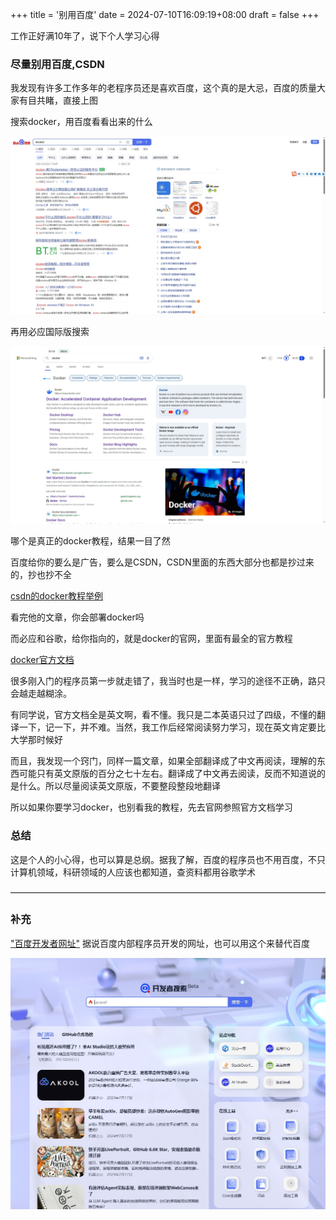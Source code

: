 +++
title = '别用百度'
date = 2024-07-10T16:09:19+08:00
draft = false
+++

工作正好满10年了，说下个人学习心得

### 尽量别用百度,CSDN

我发现有许多工作多年的老程序员还是喜欢百度，这个真的是大忌，百度的质量大家有目共睹，直接上图

搜索docker，用百度看看出来的什么

![baidu](../../assets/img/mind/baidu.png)

再用必应国际版搜索

![bing](../../assets/img/mind/bing.png)

哪个是真正的docker教程，结果一目了然

百度给你的要么是广告，要么是CSDN，CSDN里面的东西大部分也都是抄过来的，抄也抄不全

[csdn的docker教程举例](https://blog.csdn.net/qq_34936541/article/details/104890251)

看完他的文章，你会部署docker吗

而必应和谷歌，给你指向的，就是docker的官网，里面有最全的官方教程

[docker官方文档](https://docs.docker.com/guides/docker-overview/)

很多刚入门的程序员第一步就走错了，我当时也是一样，学习的途径不正确，路只会越走越糊涂。

有同学说，官方文档全是英文啊，看不懂。我只是二本英语只过了四级，不懂的翻译一下，记一下，并不难。当然，我工作后经常阅读努力学习，现在英文肯定要比大学那时候好

而且，我发现一个窍门，同样一篇文章，如果全部翻译成了中文再阅读，理解的东西可能只有英文原版的百分之七十左右。翻译成了中文再去阅读，反而不知道说的是什么。所以尽量阅读英文原版，不要整段整段地翻译

所以如果你要学习docker，也别看我的教程，先去官网参照官方文档学习

### 总结

这是个人的小心得，也可以算是总纲。据我了解，百度的程序员也不用百度，不只计算机领域，科研领域的人应该也都知道，查资料都用谷歌学术


————————————————————————————————————

### 补充

["百度开发者网址"](https://kaifa.baidu.com/) 据说百度内部程序员开发的网址，也可以用这个来替代百度

!["百度开发者网址"](../../assets/img/mind/kaifa.png)

